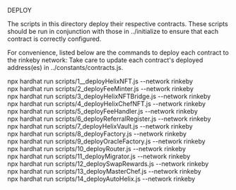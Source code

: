 DEPLOY

The scripts in this directory deploy their respective contracts.
These scripts should be run in conjunction with those in ../initialize to ensure that each
contract is correctly configured.

For convenience, listed below are the commands to deploy each contract to the rinkeby network:
Take care to update each contract's deployed address(es) in ../constants/contracts.js.

npx hardhat run scripts/1__deployHelixNFT.js --network rinkeby  
npx hardhat run scripts/2_deployFeeMinter.js --network rinkeby  
npx hardhat run scripts/3_deployHelixNFTBridge.js --network rinkeby  
npx hardhat run scripts/4_deployHelixChefNFT.js --network rinkeby  
npx hardhat run scripts/5_deployFeeHandler.js --network rinkeby  
npx hardhat run scripts/6_deployReferralRegister.js --network rinkeby  
npx hardhat run scripts/7_deployHelixVault.js --network rinkeby  
npx hardhat run scripts/8_deployFactory.js --network rinkeby  
npx hardhat run scripts/9_deployOracleFactory.js --network rinkeby  
npx hardhat run scripts/10_deployRouter.js --network rinkeby  
npx hardhat run scripts/11_deployMigrator.js --network rinkeby  
npx hardhat run scripts/12_deploySwapRewards.js --network rinkeby  
npx hardhat run scripts/13_deployMasterChef.js --network rinkeby  
npx hardhat run scripts/14_deployAutoHelix.js --network rinkeby  

